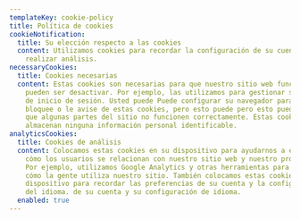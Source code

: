 ```yaml
---
templateKey: cookie-policy
title: Política de cookies
cookieNotification:
  title: Su elección respecto a las cookies
  content: Utilizamos cookies para recordar la configuración de su cuenta y para
    realizar análisis.
necessaryCookies:
  title: Cookies necesarias
  content: Estas cookies son necesarias para que nuestro sitio web funcione. No
    pueden ser desactivar. Por ejemplo, las utilizamos para gestionar su estado
    de inicio de sesión. Usted puede Puede configurar su navegador para que
    bloquee o le avise de estas cookies, pero esto puede pero esto puede hacer
    que algunas partes del sitio no funcionen correctamente. Estas cookies no
    almacenan ninguna información personal identificable.
analyticsCookies:
  title: Cookies de análisis
  content: Colocamos estas cookies en su dispositivo para ayudarnos a entender
    cómo los usuarios se relacionan con nuestro sitio web y nuestro producto.
    Por ejemplo, utilizamos Google Analytics y otras herramientas para entender
    cómo la gente utiliza nuestro sitio. También colocamos estas cookies en su
    dispositivo para recordar las preferencias de su cuenta y la configuración
    del idioma. de su cuenta y su configuración de idioma.
  enabled: true
---
```

